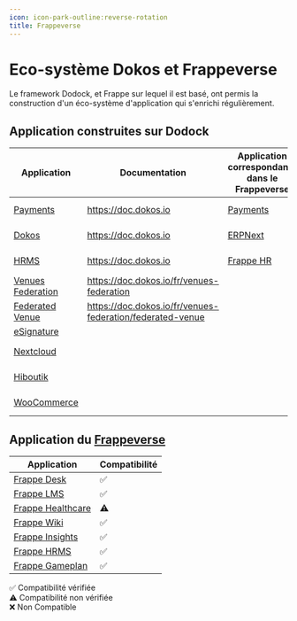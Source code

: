 ```yaml
---
icon: icon-park-outline:reverse-rotation
title: Frappeverse
---
```


# Eco-système Dokos et Frappeverse

Le framework Dodock, et Frappe sur lequel il est basé, ont permis la construction d'un éco-système d'application qui s'enrichi régulièrement.

## Application construites sur Dodock

|Application|Documentation|Application correspondante dans le Frappeverse|Statut|
|---|---|---|---|
|[Payments](https://gitlab.com/dokos/payments)|https://doc.dokos.io|[Payments](https://github.com/frappe/payments)|:pill{type="success" description="Stable"}|
|[Dokos](https://gitlab.com/dokos/dokos)|https://doc.dokos.io|[ERPNext](https://github.com/frappe/erpnext)|:pill{type="success" description="Stable"}|
|[HRMS](https://gitlab.com/dokos/hrms)|https://doc.dokos.io|[Frappe HR](https://github.com/frappe/hrms)|:pill{type="success" description="Stable"}|
|[Venues Federation](https://gitlab.com/dokos/venues-federation)|https://doc.dokos.io/fr/venues-federation||:pill{type="warning" description="Bêta"}|
|[Federated Venue](https://gitlab.com/dokos/venues-federation)|https://doc.dokos.io/fr/venues-federation/federated-venue||:pill{type="warning" description="Bêta"}|
|[eSignature](https://gitlab.com/dokos/esignature)|||:pill{description="Alpha"}|
|[Nextcloud](https://gitlab.com/dokos/nextcloud)|||:pill{type="warning" description="Bêta"}|
|[Hiboutik](https://gitlab.com/dokos/hiboutik)|||:pill{type="success" description="Stable"}|
|[WooCommerce](https://gitlab.com/dokos/dokos-woocommerce)|||:pill{type="success" description="Stable"}|


## Application du [Frappeverse](https://frappe.io/frappeverse)

|Application|Compatibilité|
|---|---|
|[Frappe Desk](https://frappedesk.com/)|✅|
|[Frappe LMS](https://frappedesk.com/)|✅|
|[Frappe Healthcare](https://github.com/frappe/health)|⚠️|
|[Frappe Wiki](https://frappe.io/wiki)|✅|
|[Frappe Insights](https://github.com/frappe/insights)|✅|
|[Frappe HRMS](https://github.com/frappe/hrms)|✅|
|[Frappe Gameplan](https://github.com/frappe/gameplan)|✅|

✅ Compatibilité vérifiée  
⚠️ Compatibilité non vérifiée  
❌ Non Compatible  